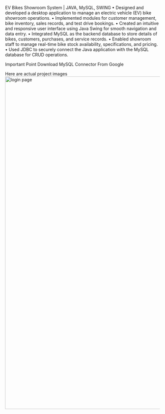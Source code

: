 EV Bikes Showroom System | JAVA, MySQL, SWING
•	Designed and developed a desktop application to manage an electric vehicle (EV) bike showroom operations.
•	Implemented modules for customer management, bike inventory, sales records, and test drive bookings.
•	Created an intuitive and responsive user interface using Java Swing for smooth navigation and data entry.
•	Integrated MySQL as the backend database to store details of bikes, customers, purchases, and service records.
•	Enabled showroom staff to manage real-time bike stock availability, specifications, and pricing.
•	Used JDBC to securely connect the Java application with the MySQL database for CRUD operations.

Important Point
Download MySQL Connector From Google

Here are actual project images
<img width="1920" height="1080" alt="login page" src="https://github.com/user-attachments/assets/d085193d-058d-4b19-a41b-53ce45b0412e" />
